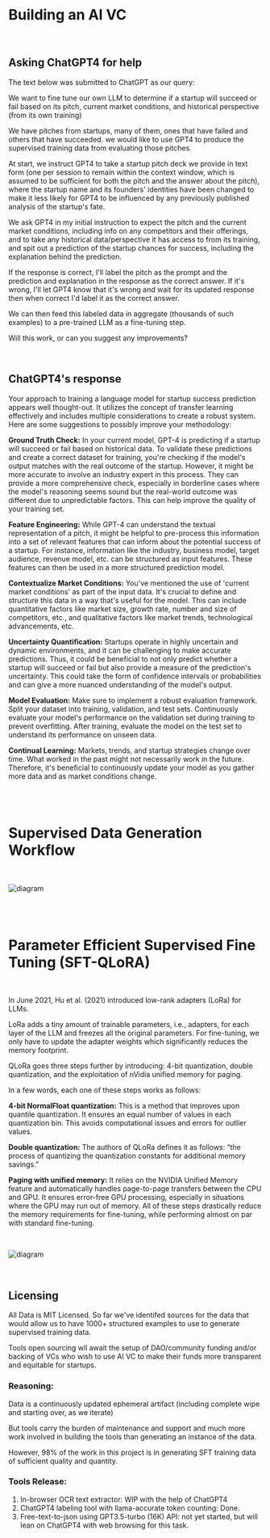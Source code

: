 # Building an AI VC

<br/>

## Asking ChatGPT4 for help

The text below was submitted to ChatGPT as our query:

We want to fine tune our own LLM  to determine if a startup will succeed or fail based on its pitch, current market conditions, and historical perspective (from its own training)

We have pitches from startups, many of them, ones that have failed and others that have succeeded. we would like to use GPT4 to produce the supervised training data from evaluating those pitches.

At start, we instruct GPT4 to take a startup pitch deck we provide in text form (one per session to remain within the context window, which is assumed to be sufficient for both the pitch and the answer about the pitch), where the startup name and its founders' identities have been changed to make it less likely for GPT4 to be influenced by any previously published analysis of the startup's fate. 

We ask GPT4 in my initial instruction to expect the pitch and the current market conditions, including info on any competitors and their offerings, and to take any historical data/perspective it has access to from its training, and spit out a prediction of the startup chances for success, including the explanation behind the prediction.

If the response is correct, I'll label the pitch as the prompt and the prediction and explanation in the response as the correct answer. If it's wrong, I'll let GPT4 know that it's wrong and wait for its updated response then when correct I'd label it as the correct answer.   

We can then feed this labeled data in aggregate (thousands of such examples) to a pre-trained LLM as a fine-tuning step. 

Will this work, or can you suggest any improvements?

</br>

## ChatGPT4's response

Your approach to training a language model for startup success prediction appears well thought-out. It utilizes the concept of transfer learning effectively and includes multiple considerations to create a robust system. Here are some suggestions to possibly improve your methodology:

**Ground Truth Check:** In your current model, GPT-4 is predicting if a startup will succeed or fail based on historical data. To validate these predictions and create a correct dataset for training, you're checking if the model's output matches with the real outcome of the startup. However, it might be more accurate to involve an industry expert in this process. They can provide a more comprehensive check, especially in borderline cases where the model's reasoning seems sound but the real-world outcome was different due to unpredictable factors. This can help improve the quality of your training set.

**Feature Engineering:** While GPT-4 can understand the textual representation of a pitch, it might be helpful to pre-process this information into a set of relevant features that can inform about the potential success of a startup. For instance, information like the industry, business model, target audience, revenue model, etc. can be structured as input features. These features can then be used in a more structured prediction model.

**Contextualize Market Conditions:** You've mentioned the use of 'current market conditions' as part of the input data. It's crucial to define and structure this data in a way that's useful for the model. This can include quantitative factors like market size, growth rate, number and size of competitors, etc., and qualitative factors like market trends, technological advancements, etc.

**Uncertainty Quantification:** Startups operate in highly uncertain and dynamic environments, and it can be challenging to make accurate predictions. Thus, it could be beneficial to not only predict whether a startup will succeed or fail but also provide a measure of the prediction's uncertainty. This could take the form of confidence intervals or probabilities and can give a more nuanced understanding of the model's output.

**Model Evaluation:** Make sure to implement a robust evaluation framework. Split your dataset into training, validation, and test sets. Continuously evaluate your model's performance on the validation set during training to prevent overfitting. After training, evaluate the model on the test set to understand its performance on unseen data.

**Continual Learning:** Markets, trends, and startup strategies change over time. What worked in the past might not necessarily work in the future. Therefore, it's beneficial to continuously update your model as you gather more data and as market conditions change.

</br>
</br>

# Supervised Data Generation Workflow

</br>

![diagram](ai-vc-data-gen-workflow.png "Supervised Data Generation")

</br>
</br>

# Parameter Efficient Supervised Fine Tuning (SFT-QLoRA)

</br>

In June 2021, Hu et al. (2021) introduced low-rank adapters (LoRa) for LLMs.

LoRa adds a tiny amount of trainable parameters, i.e., adapters, for each layer of the LLM and freezes all the original parameters. For fine-tuning, we only have to update the adapter weights which significantly reduces the memory footprint.

QLoRa goes three steps further by introducing: 4-bit quantization, double quantization, and the exploitation of nVidia unified memory for paging.

In a few words, each one of these steps works as follows:

**4-bit NormalFloat quantization:** This is a method that improves upon quantile quantization. It ensures an equal number of values in each quantization bin. This avoids computational issues and errors for outlier values.

**Double quantization:** The authors of QLoRa defines it as follows: “the process of quantizing the quantization constants for additional memory savings.”

**Paging with unified memory:** It relies on the NVIDIA Unified Memory feature and automatically handles page-to-page transfers between the CPU and GPU. It ensures error-free GPU processing, especially in situations where the GPU may run out of memory.
All of these steps drastically reduce the memory requirements for fine-tuning, while performing almost on par with standard fine-tuning.

</br>

![diagram](fine-tuning.png "Fine Tuning")

</br>

## Licensing

All Data is MIT Licensed. So far we've identifed sources for the data that would allow us to have 1000+ structured examples to use to generate supervised training data. 

Tools open sourcing wll await the setup of DAO/community funding and/or backing of VCs who wish to use AI VC to make their funds more transparent and equitable for startups.

### Reasoning:

Data is a continuously updated ephemeral artifact (including complete wipe and starting over, as we iterate) 

But tools carry the burden of maintenance and support and much more work involved in building the tools than generating an instance of the data.

However, 98% of the work in this project is in generating SFT training data of sufficient quality and quantity.  

### Tools Release:

1. In-browser OCR text extractor: WIP with the help of ChatGPT4 
2. ChatGPT4 labeling tool with llama-accurate token counting: Done.
3. Free-text-to-json using GPT3.5-turbo (16K) API: not yet started, but will lean on ChatGPT4 with web browsing for this task.
